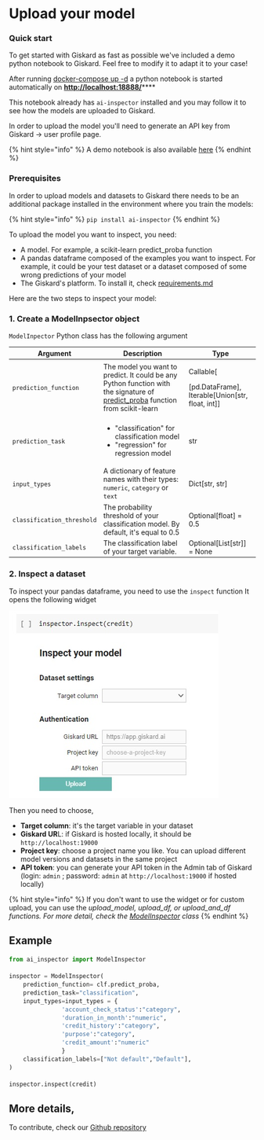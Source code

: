 # Upload your model

### Quick start

To get started with Giskard as fast as possible we've included a demo python notebook to Giskard.  Feel free to modify it to adapt it to your case!

After running [docker-compose up -d](requirements.md) a python notebook is started automatically on [**http://localhost:18888/**](http://localhost:18888)****

This notebook already has `ai-inspector` installed and you may follow it to see how the models are uploaded to Giskard.&#x20;

In order to upload the model you'll need to generate an API key from Giskard -> user profile page.

{% hint style="info" %}
A demo notebook is also available [here](https://github.com/Giskard-AI/giskard/blob/main/backend/demo-notebook/notebook/German\_credit\_scoring\_giskard.ipynb)
{% endhint %}

### Prerequisites

In order to upload models and datasets to Giskard there needs to be an additional package installed in the environment where you train the models:

{% hint style="info" %}
`pip install ai-inspector`
{% endhint %}

To upload the model you want to inspect, you need:

* A model. For example, a scikit-learn predict\_proba function
* A pandas dataframe composed of the examples you want to inspect. For example, it could be your test dataset or a dataset composed of some wrong predictions of your model
* The Giskard's platform. To install it, check [requirements.md](requirements.md "mention")

Here are the two steps to inspect your model:

### 1. Create a ModelInpsector object

`ModelInpector` Python class has the following argument

| Argument                   | Description                                                                                                                                                                                                                                                                               | Type                                                                    |
| -------------------------- | ----------------------------------------------------------------------------------------------------------------------------------------------------------------------------------------------------------------------------------------------------------------------------------------- | ----------------------------------------------------------------------- |
| `prediction_function`      | The model you want to predict. It could be any Python function with the signature of [predict\_proba](https://scikit-learn.org/stable/modules/generated/sklearn.linear\_model.LogisticRegression.html#sklearn.linear\_model.LogisticRegression.predict\_proba) function from scikit-learn | <p>Callable[</p><p>[pd.DataFrame], Iterable[Union[str, float, int]]</p> |
| `prediction_task`          | <ul><li>"classification" for classification model</li><li>"regression" for regression model</li></ul>                                                                                                                                                                                     | str                                                                     |
| `input_types`              | A dictionary of feature names with their types: `numeric`, `category` or `text`                                                                                                                                                                                                           | Dict\[str, str]                                                         |
| `classification_threshold` | The probability threshold of your classification model. By default, it's equal to 0.5                                                                                                                                                                                                     | Optional\[float] = 0.5                                                  |
| `classification_labels`    | The classification label of your target variable.                                                                                                                                                                                                                                         | Optional\[List\[str]] = None                                            |

### 2. Inspect a dataset

To inspect your pandas dataframe, you need to use the `inspect` function It opens the following widget

![](../.gitbook/assets/widget.jpg)

Then you need to choose,

* **Target column**: it's the target variable in your dataset
* **Giskard UR**L: if Giskard is hosted locally, it should be `http://localhost:19000`
* **Project key**: choose a project name you like. You can upload different model versions and datasets in the same project
* **API token**: you can generate your API token in the Admin tab of Giskard (login: `admin` ;  password: `admin` at `http://localhost:19000` if hosted locally)

{% hint style="info" %}
If you don't want to use the widget or for custom upload, you can use the _upload\_model, upload\_df, or upload\_and\_df functions. For more detail, check the_ [_ModelInspector_](https://github.com/Giskard-AI/ai-inspector/blob/main/ai\_inspector/inspector.py#L34) _class_
{% endhint %}

## Example

```python
from ai_inspector import ModelInspector

inspector = ModelInspector(
    prediction_function= clf.predict_proba,
    prediction_task="classification",
    input_types=input_types = {
               'account_check_status':"category", 
               'duration_in_month':"numeric",
               'credit_history':"category",
               'purpose':"category",
               'credit_amount':"numeric"
               }
    classification_labels=["Not default","Default"],
)

inspector.inspect(credit)
```

## More details,

To contribute, check our [Github repository](https://github.com/Giskard-AI/ai-inspector)
